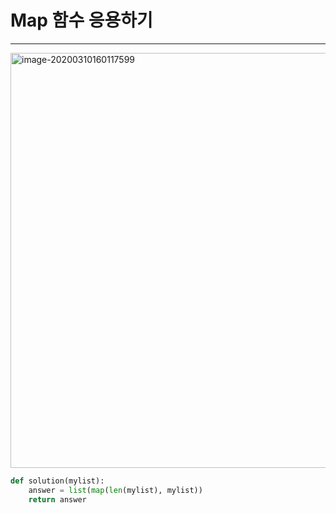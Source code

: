 # Map 함수 응용하기

-----------

<img width="664" alt="image-20200310160117599" src="https://user-images.githubusercontent.com/49120090/78502026-e1c97780-7799-11ea-9f21-6ccc68419b81.png">



```python
def solution(mylist):
    answer = list(map(len(mylist), mylist))
    return answer
```

